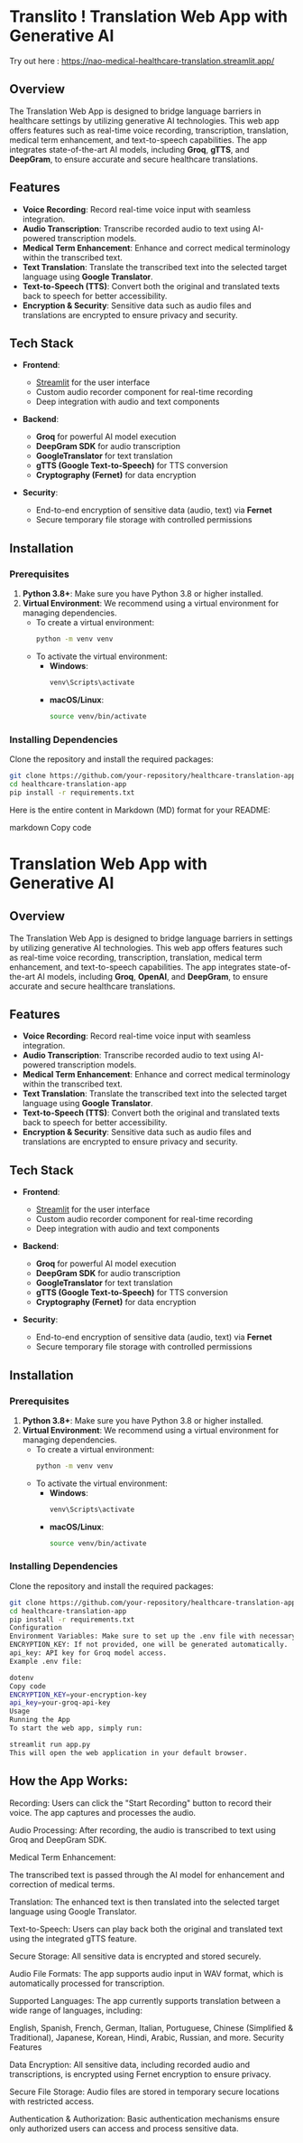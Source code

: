 # Translito ! Translation Web App with Generative AI

Try out here : https://nao-medical-healthcare-translation.streamlit.app/

## Overview

The Translation Web App is designed to bridge language barriers in healthcare settings by utilizing generative AI technologies. This web app offers features such as real-time voice recording, transcription, translation, medical term enhancement, and text-to-speech capabilities. The app integrates state-of-the-art AI models, including **Groq**, **gTTS**, and **DeepGram**, to ensure accurate and secure healthcare translations.

## Features

- **Voice Recording**: Record real-time voice input with seamless integration.
- **Audio Transcription**: Transcribe recorded audio to text using AI-powered transcription models.
- **Medical Term Enhancement**: Enhance and correct medical terminology within the transcribed text.
- **Text Translation**: Translate the transcribed text into the selected target language using **Google Translator**.
- **Text-to-Speech (TTS)**: Convert both the original and translated texts back to speech for better accessibility.
- **Encryption & Security**: Sensitive data such as audio files and translations are encrypted to ensure privacy and security.

## Tech Stack

- **Frontend**: 
  - [Streamlit](https://streamlit.io/) for the user interface
  - Custom audio recorder component for real-time recording
  - Deep integration with audio and text components

- **Backend**: 
  - **Groq** for powerful AI model execution
  - **DeepGram SDK** for audio transcription
  - **GoogleTranslator** for text translation
  - **gTTS (Google Text-to-Speech)** for TTS conversion
  - **Cryptography (Fernet)** for data encryption

- **Security**: 
  - End-to-end encryption of sensitive data (audio, text) via **Fernet**
  - Secure temporary file storage with controlled permissions

## Installation

### Prerequisites

1. **Python 3.8+**: Make sure you have Python 3.8 or higher installed.
2. **Virtual Environment**: We recommend using a virtual environment for managing dependencies.
   - To create a virtual environment:
     ```bash
     python -m venv venv
     ```
   - To activate the virtual environment:
     - **Windows**:
       ```bash
       venv\Scripts\activate
       ```
     - **macOS/Linux**:
       ```bash
       source venv/bin/activate
       ```

### Installing Dependencies

Clone the repository and install the required packages:

```bash
git clone https://github.com/your-repository/healthcare-translation-app.git
cd healthcare-translation-app
pip install -r requirements.txt
```

Here is the entire content in Markdown (MD) format for your README:

markdown
Copy code
# Translation Web App with Generative AI

## Overview

The Translation Web App is designed to bridge language barriers in settings by utilizing generative AI technologies. This web app offers features such as real-time voice recording, transcription, translation, medical term enhancement, and text-to-speech capabilities. The app integrates state-of-the-art AI models, including **Groq**, **OpenAI**, and **DeepGram**, to ensure accurate and secure healthcare translations.

## Features

- **Voice Recording**: Record real-time voice input with seamless integration.
- **Audio Transcription**: Transcribe recorded audio to text using AI-powered transcription models.
- **Medical Term Enhancement**: Enhance and correct medical terminology within the transcribed text.
- **Text Translation**: Translate the transcribed text into the selected target language using **Google Translator**.
- **Text-to-Speech (TTS)**: Convert both the original and translated texts back to speech for better accessibility.
- **Encryption & Security**: Sensitive data such as audio files and translations are encrypted to ensure privacy and security.

## Tech Stack

- **Frontend**: 
  - [Streamlit](https://streamlit.io/) for the user interface
  - Custom audio recorder component for real-time recording
  - Deep integration with audio and text components

- **Backend**: 
  - **Groq** for powerful AI model execution
  - **DeepGram SDK** for audio transcription
  - **GoogleTranslator** for text translation
  - **gTTS (Google Text-to-Speech)** for TTS conversion
  - **Cryptography (Fernet)** for data encryption

- **Security**: 
  - End-to-end encryption of sensitive data (audio, text) via **Fernet**
  - Secure temporary file storage with controlled permissions

## Installation

### Prerequisites

1. **Python 3.8+**: Make sure you have Python 3.8 or higher installed.
2. **Virtual Environment**: We recommend using a virtual environment for managing dependencies.
   - To create a virtual environment:
     ```bash
     python -m venv venv
     ```
   - To activate the virtual environment:
     - **Windows**:
       ```bash
       venv\Scripts\activate
       ```
     - **macOS/Linux**:
       ```bash
       source venv/bin/activate
       ```

### Installing Dependencies

Clone the repository and install the required packages:

```bash
git clone https://github.com/your-repository/healthcare-translation-app.git
cd healthcare-translation-app
pip install -r requirements.txt
Configuration
Environment Variables: Make sure to set up the .env file with necessary keys.
ENCRYPTION_KEY: If not provided, one will be generated automatically.
api_key: API key for Groq model access.
Example .env file:

dotenv
Copy code
ENCRYPTION_KEY=your-encryption-key
api_key=your-groq-api-key
Usage
Running the App
To start the web app, simply run:

streamlit run app.py
This will open the web application in your default browser.
```
## How the App Works:

Recording:
Users can click the "Start Recording" button to record their voice. The app captures and processes the audio.

Audio Processing:
After recording, the audio is transcribed to text using Groq and DeepGram SDK.

Medical Term Enhancement:

The transcribed text is passed through the AI model for enhancement and correction of medical terms.

Translation:
The enhanced text is then translated into the selected target language using Google Translator.

Text-to-Speech:
Users can play back both the original and translated text using the integrated gTTS feature.

Secure Storage:
All sensitive data is encrypted and stored securely.

Audio File Formats:
The app supports audio input in WAV format, which is automatically processed for transcription.

Supported Languages:
The app currently supports translation between a wide range of languages, including:

English, Spanish, French, German, Italian, Portuguese, Chinese (Simplified & Traditional), Japanese, Korean, Hindi, Arabic, Russian, and more.
Security Features

Data Encryption:
All sensitive data, including recorded audio and transcriptions, is encrypted using Fernet encryption to ensure privacy.

Secure File Storage:
Audio files are stored in temporary secure locations with restricted access.

Authentication & Authorization:
Basic authentication mechanisms ensure only authorized users can access and process sensitive data.
